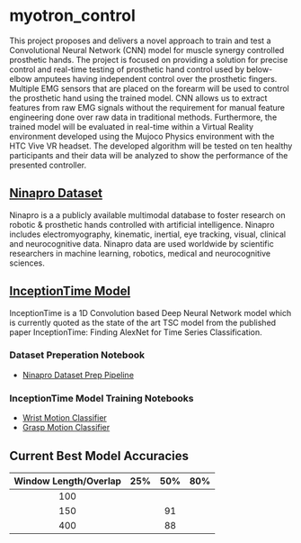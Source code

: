 # myotron_control
This project proposes and delivers a novel approach to train and test a Convolutional Neural Network (CNN) model for muscle synergy controlled prosthetic hands. The project is focused on providing a solution for precise control and real-time testing of prosthetic hand control used by below-elbow amputees having independent control over the prosthetic fingers. Multiple EMG sensors that are placed on the forearm will be used to control the prosthetic hand using the trained model. CNN allows us to extract features from raw EMG signals without the requirement for manual feature engineering done over raw data in traditional methods. Furthermore, the trained model will be evaluated in real-time within a Virtual Reality environment developed using the Mujoco Physics environment with the HTC Vive VR headset. The developed algorithm will be tested on ten healthy participants and their data will be analyzed to show the performance of the presented controller.

## [Ninapro Dataset](http://ninaweb.hevs.ch/)
Ninapro is a a publicly available multimodal database to foster research on robotic & prosthetic hands controlled with artificial intelligence. Ninapro includes electromyography, kinematic, inertial, eye tracking, visual, clinical and neurocognitive data. Ninapro data are used worldwide by scientific researchers in machine learning, robotics, medical and neurocognitive sciences.
## [InceptionTime Model](https://arxiv.org/abs/1909.04939)
InceptionTime is a 1D Convolution based Deep Neural Network model which is currently quoted as the state of the art TSC model from the published paper InceptionTime: Finding AlexNet for Time Series Classification.

### Dataset Preperation Notebook 
- [Ninapro Dataset Prep Pipeline](https://github.com/fazildgr8/myotron_control/blob/main/Ninapro_prep.ipynb)
### InceptionTime Model Training Notebooks 
- [Wrist Motion Classifier](https://github.com/fazildgr8/myotron_control/blob/main/emg_classification_inception_wrist.ipynb)
- [Grasp Motion Classifier](https://github.com/fazildgr8/myotron_control/blob/main/emg_classification_inception_grasp.ipynb)

## Current Best Model Accuracies

| Window Length/Overlap | 25% | 50% | 80% |
|:-:|:-:|:-:|:-:|
| 100 |  |  |  |
| 150 |  | 91 |  |
| 400 |  | 88 |  |

